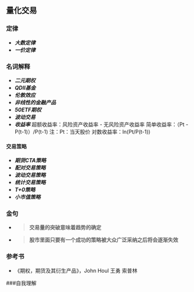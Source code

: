 ## 量化交易 ##
### 定律
- ***大数定律***
- ***一价定律***
### 名词解释
- ***二元期权***
- ***QDII基金***
- ***伦敦效应***
- ***非线性的金融产品***
- ***50ETF期权***
- ***波动交易***
- ***收益率***
超额收益率：风险资产收益率 - 无风险资产收益率
简单收益率：（Pt - P(t-1)）/P(t-1) 注：Pt：当天股价
对数收益率：ln(Pt/P(t-1))
#### 交易策略
- ***期货CTA策略***
- ***配对交易策略***
- ***波动交易策略***
- ***统计交易策略***
- ***T+0策略***
- ***小市值策略***
### 金句
- > **交易量的突破意味着趋势的确定**
- > **股市里面只要有一个成功的策略被大众广泛采纳之后将会逐渐失效**

### 参考书
- 《期权，期货及其衍生产品》，John Houl 王勇 索普林

###自我理解
